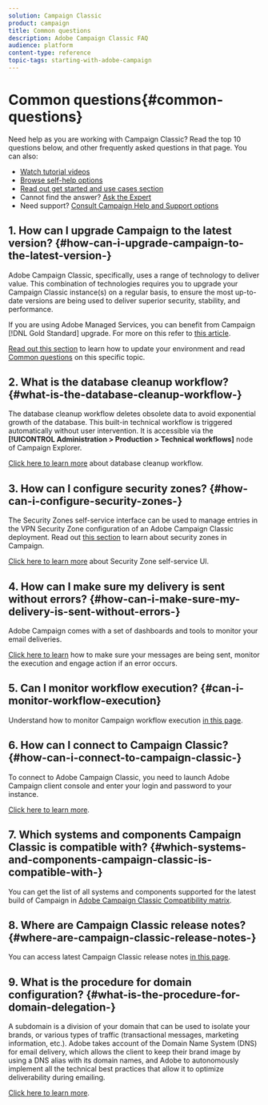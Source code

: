 ```yaml
---
solution: Campaign Classic
product: campaign
title: Common questions
description: Adobe Campaign Classic FAQ
audience: platform
content-type: reference
topic-tags: starting-with-adobe-campaign
---
```


# Common questions{#common-questions}

Need help as you are working with Campaign Classic? Read the top 10 questions below, and other frequently asked questions in that page. You can also:

* [Watch tutorial videos](https://docs.adobe.com/content/help/en/campaign-classic-learn/tutorials/overview.html)
* [Browse self-help options](../../platform/using/tutorials.md#how-to-videos)
* [Read out get started and use cases section](../../platform/using/tutorials.md#step-by-step-guides)
* Cannot find the answer? [Ask the Expert](https://experienceleaguecommunities.adobe.com/t5/adobe-campaign-classic/ct-p/adobe-campaign-classic-community)
* Need support? [Consult Campaign Help and Support options](../../support.md)

## 1. How can I upgrade Campaign to the latest version? {#how-can-i-upgrade-campaign-to-the-latest-version-}

Adobe Campaign Classic, specifically, uses a range of technology to deliver value. This combination of technologies requires you to upgrade your Campaign Classic instance(s) on a regular basis, to ensure the most up-to-date versions are being used to deliver superior security, stability, and performance.

If you are using Adobe Managed Services, you can benefit from Campaign [!DNL Gold Standard] upgrade. For more on this refer to [this article](../../rn/using/gs-overview.md).

[Read out this section](../../production/using/build-upgrade.md) to learn how to update your environment and read [Common questions](../../platform/using/faq-build-upgrade.md) on this specific topic.

## 2. What is the database cleanup workflow? {#what-is-the-database-cleanup-workflow-}

The database cleanup workflow deletes obsolete data to avoid exponential growth of the database. This built-in technical workflow is triggered automatically without user intervention. It is accessible via the **[!UICONTROL Administration > Production > Technical workflows]** node of Campaign Explorer.

[Click here to learn more](../../production/using/database-cleanup-workflow.md) about database cleanup workflow.

## 3. How can I configure security zones? {#how-can-i-configure-security-zones-}

The Security Zones self-service interface can be used to manage entries in the VPN Security Zone configuration of an Adobe Campaign Classic deployment. Read out [this section](../../installation/using/security-zones.md) to learn about security zones in Campaign.

[Click here to learn more](https://helpx.adobe.com/campaign/kb/configuring-security-zones-self-service.html) about Security Zone self-service UI.

## 4. How can I make sure my delivery is sent without errors? {#how-can-i-make-sure-my-delivery-is-sent-without-errors-}

Adobe Campaign comes with a set of dashboards and tools to monitor your email deliveries.

[Click here to learn](../../delivery/using/about-delivery-monitoring.md) how to make sure your messages are being sent, monitor the execution and engage action if an error occurs.

## 5. Can I monitor workflow execution? {#can-i-monitor-workflow-execution}

Understand how to monitor Campaign workflow execution [in this page](../../workflow/using/starting-a-workflow.md).

## 6. How can I connect to Campaign Classic? {#how-can-i-connect-to-campaign-classic-}

To connect to Adobe Campaign Classic, you need to launch Adobe Campaign client console and enter your login and password to your instance.

[Click here to learn more](../../platform/using/launching-adobe-campaign.md).

## 7. Which systems and components Campaign Classic is compatible with? {#which-systems-and-components-campaign-classic-is-compatible-with-}

You can get the list of all systems and components supported for the latest build of Campaign in [Adobe Campaign Classic Compatibility matrix](../../rn/using/compatibility-matrix.md).

## 8. Where are Campaign Classic release notes? {#where-are-campaign-classic-release-notes-}

You can access latest Campaign Classic release notes [in this page](../../rn/using/latest-release.md).

## 9. What is the procedure for domain configuration? {#what-is-the-procedure-for-domain-delegation-}

A subdomain is a division of your domain that can be used to isolate your brands, or various types of traffic (transactional messages, marketing information, etc.).
Adobe takes account of the Domain Name System (DNS) for email delivery, which allows the client to keep their brand image by using a DNS alias with its domain names, and Adobe to autonomously implement all the technical best practices that allow it to optimize deliverability during emailing.

[Click here to learn more](https://helpx.adobe.com/campaign/kb/domain-name-delegation.html).

